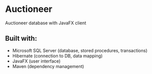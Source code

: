 # Auctioneer

Auctioneer database with JavaFX client

## Built with:
* Microsoft SQL Server (database, stored procedures, transactions)
* Hibernate (connection to DB, data mapping)
* JavaFX (user interface)
* Maven (dependency management)
